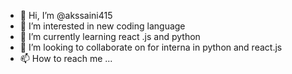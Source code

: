 - 👋 Hi, I’m @akssaini415
- 👀 I’m interested in new coding  language 
- 🌱 I’m currently learning react .js and python 
- 💞️ I’m looking to collaborate on for interna in python and react.js
- 📫 How to reach me ...

<!---
akssaini415/akssaini415 is a ✨ special ✨ repository because its `README.md` (this file) appears on your GitHub profile.
You can click the Preview link to take a look at your changes.
--->
